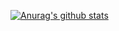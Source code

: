 [![Anurag's github stats](https://github-readme-stats.vercel.app/api?username=TangBean&theme=radical)](https://github.com/anuraghazra/github-readme-stats)

<!--
**TangBean/TangBean** is a ✨ _special_ ✨ repository because its `README.md` (this file) appears on your GitHub profile.

Here are some ideas to get you started:

- 🔭 I’m currently working on ...
- 🌱 I’m currently learning ...
- 👯 I’m looking to collaborate on ...
- 🤔 I’m looking for help with ...
- 💬 Ask me about ...
- 📫 How to reach me: ...
- 😄 Pronouns: ...
- ⚡ Fun fact: ...
-->
